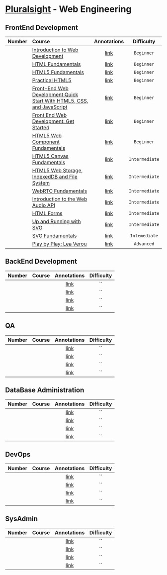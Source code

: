 # [Pluralsight](http://www.pluralsight.com/) - Web Engineering

## FrontEnd Development

| Number | Course | Annotations | Difficulty |
| :---: | :--- | :---: | :---: |
|  | [Introduction to Web Development](http://www.pluralsight.com/courses/web-development-intro) | [link]() | `Beginner` |
|  | [HTML Fundamentals](http://www.pluralsight.com/courses/html-fundamentals) | [link]() | `Beginner` |
|  | [HTML5 Fundamentals](http://www.pluralsight.com/courses/html5-fundamentals-2e) | [link]() | `Beginner` |
|  | [Practical HTML5](http://www.pluralsight.com/courses/practical-html5) | [link]() | `Beginner` |
|  | [Front-End Web Development Quick Start With HTML5, CSS, and JavaScript](http://www.pluralsight.com/courses/front-end-web-app-html5-javascript-css) | [link]() | `Beginner` |
|  | [Front End Web Development: Get Started](http://www.pluralsight.com/courses/front-end-web-development-get-started) | [link]() | `Beginner` |
|  | [HTML5 Web Component Fundamentals](http://www.pluralsight.com/courses/web-components-shadow-dom) | [link]() | `Beginner` |
|  | [HTML5 Canvas Fundamentals](http://www.pluralsight.com/courses/html5-canvas-fundamentals) | [link]() | `Intermediate` |
|  | [HTML5 Web Storage, IndexedDB and File System](http://www.pluralsight.com/courses/html5-web-storage-indexeddb-file-system) | [link]() | `Intermediate` |
|  | [WebRTC Fundamentals](http://www.pluralsight.com/courses/webrtc-fundamentals) | [link]() | `Intermediate` |
|  | [Introduction to the Web Audio API](http://www.pluralsight.com/courses/web-audio-api-introduction) | [link]() | `Intermediate` |
|  | [HTML Forms](http://www.pluralsight.com/courses/html-forms) | [link]() | `Intermediate` |
|  | [Up and Running with SVG](http://www.pluralsight.com/courses/svg-up-running) | [link]() | `Intermediate` |
|  | [SVG Fundamentals](http://www.pluralsight.com/courses/svg-fundamentals) | [link]() | `Intemediate` |
|  | [Play by Play: Lea Verou](http://www.pluralsight.com/courses/play-by-play-lea-verou) | [link]() | `Advanced` |

## BackEnd Development

| Number | Course | Annotations | Difficulty |
| :---: | :---: | :---: | :---: |
|  | []() | [link]() | `` |
|  | []() | [link]() | `` |
|  | []() | [link]() | `` |
|  | []() | [link]() | `` |

## QA

| Number | Course | Annotations | Difficulty |
| :---: | :---: | :---: | :---: |
|  | []() | [link]() | `` |
|  | []() | [link]() | `` |
|  | []() | [link]() | `` |
|  | []() | [link]() | `` |

## DataBase Administration

| Number | Course | Annotations | Difficulty |
| :---: | :---: | :---: | :---: |
|  | []() | [link]() | `` |
|  | []() | [link]() | `` |
|  | []() | [link]() | `` |
|  | []() | [link]() | `` |

## DevOps

| Number | Course | Annotations | Difficulty |
| :---: | :---: | :---: | :---: |
|  | []() | [link]() | `` |
|  | []() | [link]() | `` |
|  | []() | [link]() | `` |
|  | []() | [link]() | `` |

## SysAdmin

| Number | Course | Annotations | Difficulty |
| :---: | :---: | :---: | :---: |
|  | []() | [link]() | `` |
|  | []() | [link]() | `` |
|  | []() | [link]() | `` |
|  | []() | [link]() | `` |